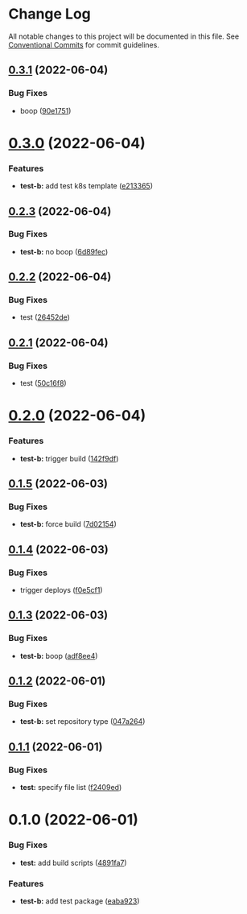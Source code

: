 # Change Log

All notable changes to this project will be documented in this file.
See [Conventional Commits](https://conventionalcommits.org) for commit guidelines.

## [0.3.1](https://github.com/chiel/pnpm-monorepo/compare/@chiel/test-b@0.3.0...@chiel/test-b@0.3.1) (2022-06-04)


### Bug Fixes

* boop ([90e1751](https://github.com/chiel/pnpm-monorepo/commit/90e1751504fd4d27db75af0df05245f368244e1e))





# [0.3.0](https://github.com/chiel/pnpm-monorepo/compare/@chiel/test-b@0.2.3...@chiel/test-b@0.3.0) (2022-06-04)


### Features

* **test-b:** add test k8s template ([e213365](https://github.com/chiel/pnpm-monorepo/commit/e213365ebeb7dcfa8b5ab004f5810bf4556d5293))





## [0.2.3](https://github.com/chiel/pnpm-monorepo/compare/@chiel/test-b@0.2.2...@chiel/test-b@0.2.3) (2022-06-04)


### Bug Fixes

* **test-b:** no boop ([6d89fec](https://github.com/chiel/pnpm-monorepo/commit/6d89fec5ba5f103c93592c561d23bd8da4690abc))





## [0.2.2](https://github.com/chiel/pnpm-monorepo/compare/@chiel/test-b@0.2.1...@chiel/test-b@0.2.2) (2022-06-04)


### Bug Fixes

* test ([26452de](https://github.com/chiel/pnpm-monorepo/commit/26452de5c5d03fbdbd47eca3d4f2533f522e98d3))





## [0.2.1](https://github.com/chiel/pnpm-monorepo/compare/@chiel/test-b@0.2.0...@chiel/test-b@0.2.1) (2022-06-04)


### Bug Fixes

* test ([50c16f8](https://github.com/chiel/pnpm-monorepo/commit/50c16f8fd37da56e9c27ba992a88721ddcc22c1e))





# [0.2.0](https://github.com/chiel/pnpm-monorepo/compare/@chiel/test-b@0.1.5...@chiel/test-b@0.2.0) (2022-06-04)


### Features

* **test-b:** trigger build ([142f9df](https://github.com/chiel/pnpm-monorepo/commit/142f9dff85cefe34d405316119cfada707c76f0b))





## [0.1.5](https://github.com/chiel/pnpm-monorepo/compare/@chiel/test-b@0.1.4...@chiel/test-b@0.1.5) (2022-06-03)


### Bug Fixes

* **test-b:** force build ([7d02154](https://github.com/chiel/pnpm-monorepo/commit/7d02154fb8b8ac1dc1bb145dfa6f10abebfab2f2))





## [0.1.4](https://github.com/chiel/pnpm-monorepo/compare/@chiel/test-b@0.1.3...@chiel/test-b@0.1.4) (2022-06-03)


### Bug Fixes

* trigger deploys ([f0e5cf1](https://github.com/chiel/pnpm-monorepo/commit/f0e5cf1d388f8ec0cf8ce968f688c01d4256d536))





## [0.1.3](https://github.com/chiel/pnpm-monorepo/compare/@chiel/test-b@0.1.2...@chiel/test-b@0.1.3) (2022-06-03)


### Bug Fixes

* **test-b:** boop ([adf8ee4](https://github.com/chiel/pnpm-monorepo/commit/adf8ee4c2066607c1fa4bb9378b840f0045ee0ec))





## [0.1.2](https://github.com/chiel/pnpm-monorepo/compare/@chiel/test-b@0.1.1...@chiel/test-b@0.1.2) (2022-06-01)


### Bug Fixes

* **test-b:** set repository type ([047a264](https://github.com/chiel/pnpm-monorepo/commit/047a264e362284b993b727e1bff61f27dd342a9b))





## [0.1.1](https://github.com/chiel/pnpm-monorepo/compare/@chiel/test-b@0.1.0...@chiel/test-b@0.1.1) (2022-06-01)


### Bug Fixes

* **test:** specify file list ([f2409ed](https://github.com/chiel/pnpm-monorepo/commit/f2409ed82e0143c14fbea5a6710f38c8a11ab5c5))





# 0.1.0 (2022-06-01)


### Bug Fixes

* **test:** add build scripts ([4891fa7](https://github.com/chiel/pnpm-monorepo/commit/4891fa7549fa90ebe3d6062adacbd85f90d13423))


### Features

* **test-b:** add test package ([eaba923](https://github.com/chiel/pnpm-monorepo/commit/eaba923359ef111ab3e1334f0d9be7c2c9c71387))
